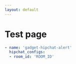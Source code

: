 ```yaml
---
layout: default
---
```


# Test page


```yaml
- name: 'gadget-hipchat-alert'
  hipchat_configs:
  - room_id: 'ROOM_ID'
```


